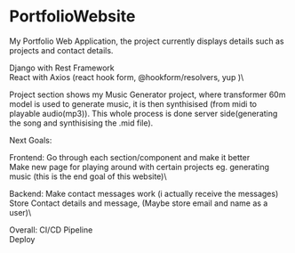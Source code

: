 # PortfolioWebsite
My Portfolio Web Application, the project currently displays details such as projects and contact details.

Django with Rest Framework\
React with Axios (react hook form, @hookform/resolvers, yup )\


Project section shows my Music Generator project, where transformer 60m model is used to generate music, it is then synthisised (from midi to playable audio(mp3)). This whole process is done server side(generating the song and synthisising the .mid file).

Next Goals: 

Frontend: 
Go through each section/component and make it better\
Make new page for playing around with certain projects eg. generating music (this is the end goal of this website)\

Backend:
Make contact messages work (i actually receive the messages)\
Store Contact details and message, (Maybe store email and name as a user)\

Overall:
CI/CD Pipeline\
Deploy
